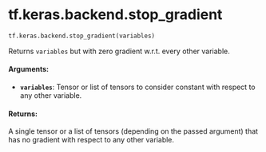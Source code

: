 <div itemscope itemtype="http://developers.google.com/ReferenceObject">
<meta itemprop="name" content="tf.keras.backend.stop_gradient" />
<meta itemprop="path" content="Stable" />
</div>

# tf.keras.backend.stop_gradient

``` python
tf.keras.backend.stop_gradient(variables)
```

Returns `variables` but with zero gradient w.r.t. every other variable.

#### Arguments:

* <b>`variables`</b>: Tensor or list of tensors to consider constant with respect
      to any other variable.



#### Returns:

A single tensor or a list of tensors (depending on the passed argument)
that has no gradient with respect to any other variable.